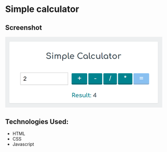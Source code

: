 # Simple calculator

## Screenshot
![Screenshot](screenshot.png)

## Technologies Used:
- HTML
- CSS
- Javascript
